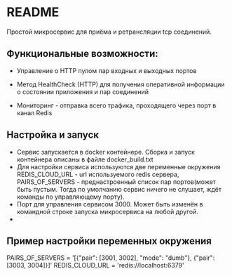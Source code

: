 # README

Простой микросервис для приёма и ретрансляции tcp соединений.
## Функциональные возможности:

* Управление о HTTP пулом пар входных и выходных портов

* Метод HealthCheck (HTTP) для получения оперативной информации о состоянии приложения и пар соединений

* Мониторинг - отправка всего трафика, проходящего через порт в канал Redis

## Настройка и запуск
* Сервис запускается в docker контейнере. Сборка и запуск контейнера описаны в файле docker_build.txt
* Для настройки сервиса используются две переменные окружения REDIS_CLOUD_URL - url используемого redis сервера, PAIRS_OF_SERVERS - преднастроенный список пар портов(может быть пустым. Тогда по умолчанию сервис ничего не слушает, ждёт команды по управляющему порту).
* Порт для управления сервисом 3000. Может быть изменён в командной строке запуска микросервиса на любой другой.
*

## Пример настройки переменных окружения
PAIRS_OF_SERVERS = '[{"pair": [3001, 3002], "mode": "dumb"}, {"pair": [3003, 3004]}]'
REDIS_CLOUD_URL = 'redis://localhost:6379'
